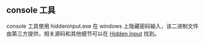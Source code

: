 ## console 工具
console 工具使用 hiddeninput.exe 在 windows 上隐藏密码输入，该二进制文件由第三方提供，相关源码和其他细节可以在 [Hidden Input](https://github.com/Seldaek/hidden-input) 找到。
